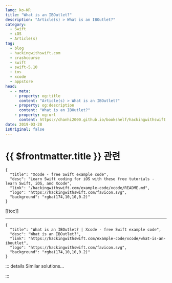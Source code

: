 ```yaml
---
lang: ko-KR
title: "What is an IBOutlet?"
description: "Article(s) > What is an IBOutlet?"
category:
  - Swift
  - iOS
  - Article(s)
tag: 
  - blog
  - hackingwithswift.com
  - crashcourse
  - swift
  - swift-5.10
  - ios
  - xcode
  - appstore
head:
  - - meta:
    - property: og:title
      content: "Article(s) > What is an IBOutlet?"
    - property: og:description
      content: "What is an IBOutlet?"
    - property: og:url
      content: https://chanhi2000.github.io/bookshelf/hackingwithswift.com/example-code/xcode/what-is-an-iboutlet.html
date: 2019-03-28
isOriginal: false
---
```


# {{ $frontmatter.title }} 관련

```component VPCard
{
  "title": "Xcode - free Swift example code",
  "desc": "Learn Swift coding for iOS with these free tutorials - learn Swift, iOS, and Xcode",
  "link": "/hackingwithswift.com/example-code/xcode/README.md",
  "logo": "https://hackingwithswift.com/favicon.svg",
  "background": "rgba(174,10,10,0.2)"
}
```

[[toc]]

---

```component VPCard
{
  "title": "What is an IBOutlet? | Xcode - free Swift example code",
  "desc": "What is an IBOutlet?",
  "link": "https://hackingwithswift.com/example-code/xcode/what-is-an-iboutlet",
  "logo": "https://hackingwithswift.com/favicon.svg",
  "background": "rgba(174,10,10,0.2)"
}
```

<!-- TODO: 작성 -->

<!-- 
When you connect your storyboard to your code Xcode inserts two special markers: `@IBAction` and `@IBOutlet`. Both of these effectively do nothing when you build your app, but they are still important because Xcode uses them to understand which of your properties and methods are relevant to Interface Builder.

In the case of `@IBOutlet`, this is a connection from an Interface Builder user interface component - e.g. a `UIButton` - to a property in a view controller or other piece of Swift code. To the left of the code you should see a black circle with a ring around it, which is Xcode’s visual confirmation that a given `@IBOutlet` has an active connection.

If you’re using the assistant editor with IB in one pane and your code in the other, you can hover over that circle with your mouse pointer to see the UI component highlighted.

-->

::: details Similar solutions…

<!-- 
/example-code/system/how-to-make-tappable-links-in-nsattributedstring">How to make tappable links in NSAttributedString 
/example-code/uikit/how-to-create-custom-menus-using-uimenucontroller">How to create custom menus using UIMenuController 
/example-code/location/how-to-find-directions-using-mkmapview-and-mkdirectionsrequest">How to find directions using MKMapView and MKDirections.Request</a>
-->

:::

